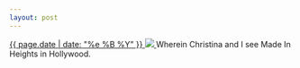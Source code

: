 ```yaml
---
layout: post
---
```


<p>
  <a href="/345">
    <time>{{ page.date | date: "%e %B %Y" }}</time>
    <img src="https://s3.amazonaws.com/life.aaronjgreenberg.com/345.jpg">
  </a>
  Wherein Christina and I see Made In Heights in Hollywood.
</p>
